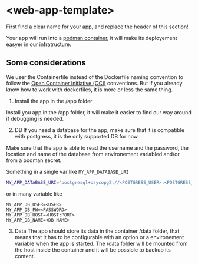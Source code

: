 # \<web-app-template\>

First find a clear name for your app, and replace the header of this section!

Your app will run into a [podman container](https://podman.io/docs), it will make its deployement easyer in our infratructure.

## Some considerations

We user the Containerfile instead of the Dockerfile naming convention to follow the 
[Open Container Initiative (OCI)](https://opencontainers.org/) conventions. But if you already know how to work with dockerfiles, it is more or less the same thing.

1. Install the app in the /app folder 

Install you app in the /app folder, it will make it easier to find our way around if debugging is needed.

2. DB 
If you need a database for the app, make sure that it is compatible with postgress, it is the only supported DB for now. 

Make sure that the app is able to read the username and the password, the location and name of the database from environement variabled and/or from a podman secret.  

Something in a single var like `MY_APP_DATABASE_URI`
```bash 
MY_APP_DATABASE_URI="postgresql+psycopg2://<POSTGRESS_USER>:<POSTGRESS_PW>@<POSTGRESS_HOST>/<DB_NAME>?client_encoding=utf8"
```
or in many variable like 
```
MY_APP_DB_USER=<USER>
MY_APP_DB_PW=<PASSWORD>
MY_APP_DB_HOST=<HOST:PORT>
MY_APP_DB_NAME=<DB NAME>
```


3. Data
The app should store its data in the container /data folder, that means that it has to be configurable with an option or a environement variable when the app is started. The /data folder will be mounted from the host inside the container and it will be possible to backup its content. 



